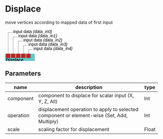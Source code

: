 
# Displace
move vertices according to mapped data of first input

<svg width="70.0em" height="14.600000000000001em" >
<style>.text { font: normal 1.0em sans-serif;}tspan{ font: italic 1.0em sans-serif;}.moduleName{ font: bold 1.0em sans-serif;}</style>
<rect x="0em" y="5.8em" width="7.0em" height="3.0em" rx="0.1em" ry="0.1em" style="fill:#64c8c8ff;" />
<rect x="0.2em" y="5.8em" width="1.0em" height="1.0em" rx="0.0em" ry="0.0em" style="fill:#c81e1eff;" >
<title>data_in0</title></rect>
<rect x="0.7em" y="0.7999999999999998em" width="0.03333333333333333em" height="5.0em" rx="0.0em" ry="0.0em" style="fill:#000000;" />
<rect x="0.7em" y="0.7999999999999998em" width="1.0em" height="0.03333333333333333em" rx="0.0em" ry="0.0em" style="fill:#000000;" />
<text x="1.9em" y="0.8999999999999998em" class="text" >input data<tspan> (data_in0)</tspan></text>
<rect x="1.4em" y="5.8em" width="1.0em" height="1.0em" rx="0.0em" ry="0.0em" style="fill:#c81e1eff;" >
<title>data_in1</title></rect>
<rect x="1.9em" y="1.7999999999999998em" width="0.03333333333333333em" height="4.0em" rx="0.0em" ry="0.0em" style="fill:#000000;" />
<rect x="1.9em" y="1.7999999999999998em" width="1.0em" height="0.03333333333333333em" rx="0.0em" ry="0.0em" style="fill:#000000;" />
<text x="3.0999999999999996em" y="1.9em" class="text" >input data<tspan> (data_in1)</tspan></text>
<rect x="2.5999999999999996em" y="5.8em" width="1.0em" height="1.0em" rx="0.0em" ry="0.0em" style="fill:#c81e1eff;" >
<title>data_in2</title></rect>
<rect x="3.0999999999999996em" y="2.8em" width="0.03333333333333333em" height="3.0em" rx="0.0em" ry="0.0em" style="fill:#000000;" />
<rect x="3.0999999999999996em" y="2.8em" width="1.0em" height="0.03333333333333333em" rx="0.0em" ry="0.0em" style="fill:#000000;" />
<text x="4.3em" y="2.9em" class="text" >input data<tspan> (data_in2)</tspan></text>
<rect x="3.8em" y="5.8em" width="1.0em" height="1.0em" rx="0.0em" ry="0.0em" style="fill:#c81e1eff;" >
<title>data_in3</title></rect>
<rect x="4.3em" y="3.8em" width="0.03333333333333333em" height="2.0em" rx="0.0em" ry="0.0em" style="fill:#000000;" />
<rect x="4.3em" y="3.8em" width="1.0em" height="0.03333333333333333em" rx="0.0em" ry="0.0em" style="fill:#000000;" />
<text x="5.5em" y="3.9em" class="text" >input data<tspan> (data_in3)</tspan></text>
<rect x="5.0em" y="5.8em" width="1.0em" height="1.0em" rx="0.0em" ry="0.0em" style="fill:#c81e1eff;" >
<title>data_in4</title></rect>
<rect x="5.5em" y="4.8em" width="0.03333333333333333em" height="1.0em" rx="0.0em" ry="0.0em" style="fill:#000000;" />
<rect x="5.5em" y="4.8em" width="1.0em" height="0.03333333333333333em" rx="0.0em" ry="0.0em" style="fill:#000000;" />
<text x="6.7em" y="4.8999999999999995em" class="text" >input data<tspan> (data_in4)</tspan></text>
<text x="0.2em" y="7.65em" class="moduleName" >Displace</text><rect x="0.2em" y="7.800000000000001em" width="1.0em" height="1.0em" rx="0.0em" ry="0.0em" style="fill:#c8c81eff;" >
<title>data_out0</title></rect>
<rect x="0.7em" y="8.8em" width="0.03333333333333333em" height="5.0em" rx="0.0em" ry="0.0em" style="fill:#000000;" />
<rect x="0.7em" y="13.8em" width="1.0em" height="0.03333333333333333em" rx="0.0em" ry="0.0em" style="fill:#000000;" />
<text x="1.9em" y="13.9em" class="text" >output data<tspan> (data_out0)</tspan></text>
<rect x="1.4em" y="7.800000000000001em" width="1.0em" height="1.0em" rx="0.0em" ry="0.0em" style="fill:#c8c81eff;" >
<title>data_out1</title></rect>
<rect x="1.9em" y="8.8em" width="0.03333333333333333em" height="4.0em" rx="0.0em" ry="0.0em" style="fill:#000000;" />
<rect x="1.9em" y="12.8em" width="1.0em" height="0.03333333333333333em" rx="0.0em" ry="0.0em" style="fill:#000000;" />
<text x="3.0999999999999996em" y="12.9em" class="text" >output data<tspan> (data_out1)</tspan></text>
<rect x="2.5999999999999996em" y="7.800000000000001em" width="1.0em" height="1.0em" rx="0.0em" ry="0.0em" style="fill:#c8c81eff;" >
<title>data_out2</title></rect>
<rect x="3.0999999999999996em" y="8.8em" width="0.03333333333333333em" height="3.0em" rx="0.0em" ry="0.0em" style="fill:#000000;" />
<rect x="3.0999999999999996em" y="11.8em" width="1.0em" height="0.03333333333333333em" rx="0.0em" ry="0.0em" style="fill:#000000;" />
<text x="4.3em" y="11.9em" class="text" >output data<tspan> (data_out2)</tspan></text>
<rect x="3.8em" y="7.800000000000001em" width="1.0em" height="1.0em" rx="0.0em" ry="0.0em" style="fill:#c8c81eff;" >
<title>data_out3</title></rect>
<rect x="4.3em" y="8.8em" width="0.03333333333333333em" height="2.0em" rx="0.0em" ry="0.0em" style="fill:#000000;" />
<rect x="4.3em" y="10.8em" width="1.0em" height="0.03333333333333333em" rx="0.0em" ry="0.0em" style="fill:#000000;" />
<text x="5.5em" y="10.9em" class="text" >output data<tspan> (data_out3)</tspan></text>
<rect x="5.0em" y="7.800000000000001em" width="1.0em" height="1.0em" rx="0.0em" ry="0.0em" style="fill:#c8c81eff;" >
<title>data_out4</title></rect>
<rect x="5.5em" y="8.8em" width="0.03333333333333333em" height="1.0em" rx="0.0em" ry="0.0em" style="fill:#000000;" />
<rect x="5.5em" y="9.8em" width="1.0em" height="0.03333333333333333em" rx="0.0em" ry="0.0em" style="fill:#000000;" />
<text x="6.7em" y="9.9em" class="text" >output data<tspan> (data_out4)</tspan></text>
</svg>

## Parameters
|name|description|type|
|-|-|-|
|component|component to displace for scalar input (X, Y, Z, All)|Int|
|operation|displacement operation to apply to selected component or element-wise (Set, Add, Multiply)|Int|
|scale|scaling factor for displacement|Float|
